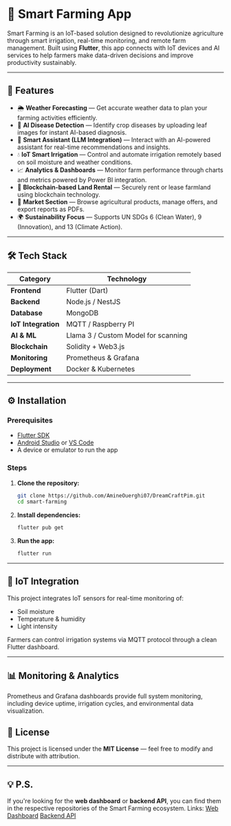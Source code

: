 # 🌾 Smart Farming App

Smart Farming is an IoT-based solution designed to revolutionize agriculture through smart irrigation, real-time monitoring, and remote farm management. Built using **Flutter**, this app connects with IoT devices and AI services to help farmers make data-driven decisions and improve productivity sustainably.

---

## 🚀 Features

- 🌦️ **Weather Forecasting** — Get accurate weather data to plan your farming activities efficiently.
- 🧠 **AI Disease Detection** — Identify crop diseases by uploading leaf images for instant AI-based diagnosis.
- 💬 **Smart Assistant (LLM Integration)** — Interact with an AI-powered assistant for real-time recommendations and insights.
- 💧 **IoT Smart Irrigation** — Control and automate irrigation remotely based on soil moisture and weather conditions.
- 📈 **Analytics & Dashboards** — Monitor farm performance through charts and metrics powered by Power BI integration.
- 🔐 **Blockchain-based Land Rental** — Securely rent or lease farmland using blockchain technology.
- 🧾 **Market Section** — Browse agricultural products, manage offers, and export reports as PDFs.
- 🌍 **Sustainability Focus** — Supports UN SDGs 6 (Clean Water), 9 (Innovation), and 13 (Climate Action).

---

## 🛠️ Tech Stack

| Category | Technology |
|-----------|-------------|
| **Frontend** | Flutter (Dart) |
| **Backend** | Node.js / NestJS |
| **Database** | MongoDB |
| **IoT Integration** | MQTT / Raspberry PI |
| **AI & ML** | Llama 3 / Custom Model for scanning |
| **Blockchain** | Solidity + Web3.js |
| **Monitoring** | Prometheus & Grafana |
| **Deployment** | Docker & Kubernetes |

---

## ⚙️ Installation

### Prerequisites

- [Flutter SDK](https://docs.flutter.dev/get-started/install)
- [Android Studio](https://developer.android.com/studio) or [VS Code](https://code.visualstudio.com/)
- A device or emulator to run the app

### Steps

1. **Clone the repository:**
   ```bash
   git clone https://github.com/AmineOuerghi07/DreamCraftPim.git
   cd smart-farming
   ```

2. **Install dependencies:**
   ```bash
   flutter pub get
   ```

3. **Run the app:**
   ```bash
   flutter run
   ```

---

## 📡 IoT Integration

This project integrates IoT sensors for real-time monitoring of:
- Soil moisture
- Temperature & humidity
- Light intensity

Farmers can control irrigation systems via MQTT protocol through a clean Flutter dashboard.

---

## 📊 Monitoring & Analytics

Prometheus and Grafana dashboards provide full system monitoring, including device uptime, irrigation cycles, and environmental data visualization.

## 📜 License

This project is licensed under the **MIT License** — feel free to modify and distribute with attribution.

---

## 💡 P.S.

If you're looking for the **web dashboard** or **backend API**, you can find them in the respective repositories of the Smart Farming ecosystem.
Links: [Web Dashboard](https://github.com/AmineOuerghi07/smart-farming-web) [Backend API](https://github.com/AmineOuerghi07/smart_farming_backend)


